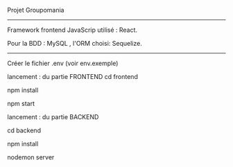 Projet Groupomania
*********

Framework frontend JavaScrip utilisé : React.

Pour la BDD : MySQL , l'ORM choisi: Sequelize.


*********
Créer le fichier .env (voir env.exemple)

lancement : du partie FRONTEND
cd frontend

npm install

npm start

lancement : du partie BACKEND

cd backend

npm install

nodemon server